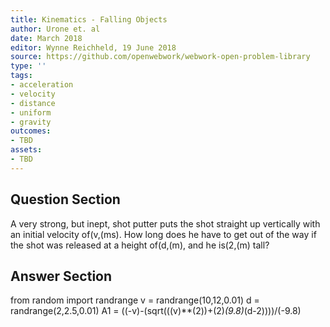 ```yaml
---
title: Kinematics - Falling Objects
author: Urone et. al
date: March 2018
editor: Wynne Reichheld, 19 June 2018
source: https://github.com/openwebwork/webwork-open-problem-library
type: ''
tags:
- acceleration
- velocity
- distance
- uniform
- gravity
outcomes:
- TBD
assets:
- TBD
---
```


## Question Section 

A very strong, but inept, shot putter puts the shot straight up vertically with an initial velocity of(v,(ms). How long does he have to get out of the way if the shot was released at a height of(d,(m), and he is(2,(m) tall?

## Answer Section

from random import randrange
v = randrange(10,12,0.01)
d = randrange(2,2.5,0.01)
A1 = ((-v)-(sqrt(((v)**(2))+(2)*(9.8)*(d-2))))/(-9.8)